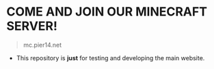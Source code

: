 # COME AND JOIN OUR MINECRAFT SERVER!
> mc.pier14.net

* This repository is **just** for testing and developing the main website.